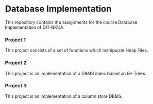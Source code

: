 # Database Implementation

This repository contains the assignments for the course Database Implementation of DIT-NKUA.

### Project 1

This project consists of a set of functions which manipulate Heap Files.

### Project 2

This project is an implementation of a DBMS index based on B+ Trees.

### Project 3

This project is an implementation of a column store DBMS.
